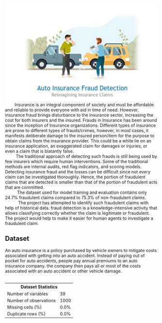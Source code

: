 <div align = 'center'>
<img src="https://github.com/ShubhamNeve/Insurance_claim_fraud/blob/main/Image/New.JPG" width="540" height="320" alt="Insurance_Claims"></center>
</div>
&nbsp;&nbsp;&nbsp;&nbsp;&nbsp;&nbsp;&nbsp; Insurance is an integral component of society and must be affordable
and reliable to provide everyone with aid in time of need. However,
insurance fraud brings disturbance to the insurance sector, increasing the
cost for both insurers and the insured. Frauds in Insurance has been around
since the inception of Insurance organizations. Different types of insurance
are prone to different types of frauds/crimes, however, in most cases, it
manifests deliberate damage to the insured person/item for the purpose to
obtain claims from the insurance provider. This could be a white lie on an
insurance application, an exaggerated claim for damages or injuries, or even
a claim that is blatantly false.
<br>&nbsp;&nbsp;&nbsp;&nbsp;&nbsp;&nbsp;&nbsp;&nbsp;&nbsp;The traditional approach of detecting such frauds is still being used by
few insurers which require human interventions. Some of the traditional
methods are internal audits, red flag indicators, and scoring models.
Detecting insurance fraud and the losses can be difficult since not
every claim can be investigated thoroughly. Hence, the portion of
fraudulent claims that are detected is smaller than that of the portion of
fraudulent acts that are committed.
<br>
&nbsp;&nbsp;&nbsp;&nbsp;&nbsp;&nbsp;&nbsp;&nbsp;&nbsp;&nbsp;The dataset used for model training and evaluation contains only
24.7% fraudulent claims compared to 75.3% of non-fraudulent claims.
<br>&nbsp;&nbsp;&nbsp;&nbsp;&nbsp;&nbsp;&nbsp;&nbsp;&nbsp;&nbsp;&nbsp;The project has attempted to identify such fraudulent claims with
help of historical data. fraud detection is a knowledge-intensive activity
that allows classifying correctly whether the claim is legitimate or
fraudulent. The project would help to make it easier for human agents to
investigate a fraudulent claim.

<h2>Dataset</h2>
An auto insurance is a policy purchased by vehicle owners to mitigate
costs associated with getting into an auto accident. Instead of paying out of
pocket for auto accidents, people pay annual premiums to an auto insurance
company. the company then pays all or most of the costs associated with an
auto accident or other vehicle damage.

<br>
<br>
<table align= 'Center'>
  <tr>
    <th colspan="2">Dataset Statistics</th>
  </tr>
  <tr>
    <td>Number of variables</td>
    <td>39</td>
  </tr>
  <tr>
    <td>Number of observations</td>
    <td>1000</td>
  </tr>
  <tr>
    <td>Missing cells (%)</td>
    <td>0.0%</td>
  </tr>
  <tr>
    <td>Duplicate rows (%)</td>
    <td>0.0%</td>
  </tr>
</table>

